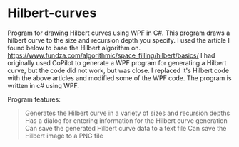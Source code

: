 # Hilbert-curves
Program for drawing Hilbert curves using WPF in C#.
This program draws a hilbert curve to the size and recursion depth you specify.
I used the article I found below to base the Hilbert algorithm on.
https://www.fundza.com/algorithmic/space_filling/hilbert/basics/
I had originally used CoPilot to generate a WPF program for generating a
Hilbert curve, but the code did not work, but was close. I replaced it's
Hilbert code with the above articles and modified some of the WPF code.
The program is written in c# using WPF.
 
  Program features: 
  > Generates the Hilbert curve in a variety of sizes and recursion depths        
  > Has a dialog for entering information for the Hilbert curve generation
  > Can save the generated Hilbert curve data to a text file
  > Can save the Hilbert image to a PNG file


